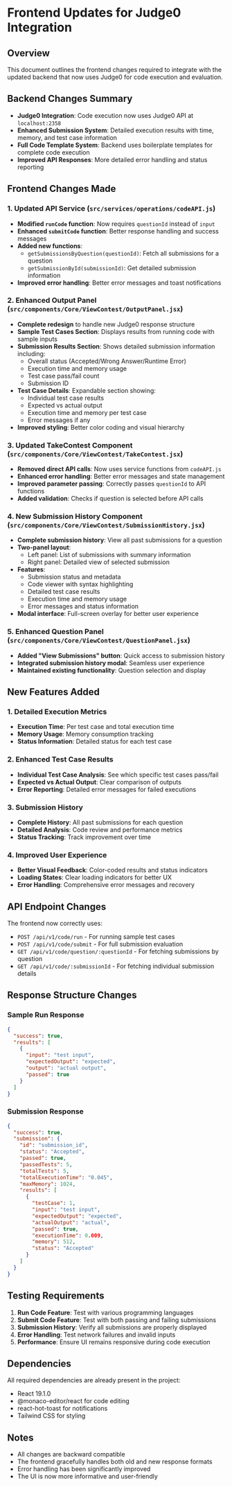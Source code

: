 # Frontend Updates for Judge0 Integration

## Overview
This document outlines the frontend changes required to integrate with the updated backend that now uses Judge0 for code execution and evaluation.

## Backend Changes Summary
- **Judge0 Integration**: Code execution now uses Judge0 API at `localhost:2358`
- **Enhanced Submission System**: Detailed execution results with time, memory, and test case information
- **Full Code Template System**: Backend uses boilerplate templates for complete code execution
- **Improved API Responses**: More detailed error handling and status reporting

## Frontend Changes Made

### 1. Updated API Service (`src/services/operations/codeAPI.js`)
- **Modified `runCode` function**: Now requires `questionId` instead of `input`
- **Enhanced `submitCode` function**: Better response handling and success messages
- **Added new functions**:
  - `getSubmissionsByQuestion(questionId)`: Fetch all submissions for a question
  - `getSubmissionById(submissionId)`: Get detailed submission information
- **Improved error handling**: Better error messages and toast notifications

### 2. Enhanced Output Panel (`src/components/Core/ViewContest/OutputPanel.jsx`)
- **Complete redesign** to handle new Judge0 response structure
- **Sample Test Cases Section**: Displays results from running code with sample inputs
- **Submission Results Section**: Shows detailed submission information including:
  - Overall status (Accepted/Wrong Answer/Runtime Error)
  - Execution time and memory usage
  - Test case pass/fail count
  - Submission ID
- **Test Case Details**: Expandable section showing:
  - Individual test case results
  - Expected vs actual output
  - Execution time and memory per test case
  - Error messages if any
- **Improved styling**: Better color coding and visual hierarchy

### 3. Updated TakeContest Component (`src/components/Core/ViewContest/TakeContest.jsx`)
- **Removed direct API calls**: Now uses service functions from `codeAPI.js`
- **Enhanced error handling**: Better error messages and state management
- **Improved parameter passing**: Correctly passes `questionId` to API functions
- **Added validation**: Checks if question is selected before API calls

### 4. New Submission History Component (`src/components/Core/ViewContest/SubmissionHistory.jsx`)
- **Complete submission history**: View all past submissions for a question
- **Two-panel layout**:
  - Left panel: List of submissions with summary information
  - Right panel: Detailed view of selected submission
- **Features**:
  - Submission status and metadata
  - Code viewer with syntax highlighting
  - Detailed test case results
  - Execution time and memory usage
  - Error messages and status information
- **Modal interface**: Full-screen overlay for better user experience

### 5. Enhanced Question Panel (`src/components/Core/ViewContest/QuestionPanel.jsx`)
- **Added "View Submissions" button**: Quick access to submission history
- **Integrated submission history modal**: Seamless user experience
- **Maintained existing functionality**: Question selection and display

## New Features Added

### 1. Detailed Execution Metrics
- **Execution Time**: Per test case and total execution time
- **Memory Usage**: Memory consumption tracking
- **Status Information**: Detailed status for each test case

### 2. Enhanced Test Case Results
- **Individual Test Case Analysis**: See which specific test cases pass/fail
- **Expected vs Actual Output**: Clear comparison of outputs
- **Error Reporting**: Detailed error messages for failed executions

### 3. Submission History
- **Complete History**: All past submissions for each question
- **Detailed Analysis**: Code review and performance metrics
- **Status Tracking**: Track improvement over time

### 4. Improved User Experience
- **Better Visual Feedback**: Color-coded results and status indicators
- **Loading States**: Clear loading indicators for better UX
- **Error Handling**: Comprehensive error messages and recovery

## API Endpoint Changes
The frontend now correctly uses:
- `POST /api/v1/code/run` - For running sample test cases
- `POST /api/v1/code/submit` - For full submission evaluation
- `GET /api/v1/code/question/:questionId` - For fetching submissions by question
- `GET /api/v1/code/:submissionId` - For fetching individual submission details

## Response Structure Changes

### Sample Run Response
```json
{
  "success": true,
  "results": [
    {
      "input": "test input",
      "expectedOutput": "expected",
      "output": "actual output",
      "passed": true
    }
  ]
}
```

### Submission Response
```json
{
  "success": true,
  "submission": {
    "id": "submission_id",
    "status": "Accepted",
    "passed": true,
    "passedTests": 5,
    "totalTests": 5,
    "totalExecutionTime": "0.045",
    "maxMemory": 1024,
    "results": [
      {
        "testCase": 1,
        "input": "test input",
        "expectedOutput": "expected",
        "actualOutput": "actual",
        "passed": true,
        "executionTime": 0.009,
        "memory": 512,
        "status": "Accepted"
      }
    ]
  }
}
```

## Testing Requirements
1. **Run Code Feature**: Test with various programming languages
2. **Submit Code Feature**: Test with both passing and failing submissions
3. **Submission History**: Verify all submissions are properly displayed
4. **Error Handling**: Test network failures and invalid inputs
5. **Performance**: Ensure UI remains responsive during code execution

## Dependencies
All required dependencies are already present in the project:
- React 19.1.0
- @monaco-editor/react for code editing
- react-hot-toast for notifications
- Tailwind CSS for styling

## Notes
- All changes are backward compatible
- The frontend gracefully handles both old and new response formats
- Error handling has been significantly improved
- The UI is now more informative and user-friendly